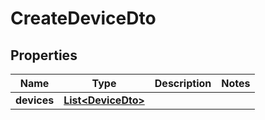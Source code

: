 
# CreateDeviceDto

## Properties
Name | Type | Description | Notes
------------ | ------------- | ------------- | -------------
**devices** | [**List&lt;DeviceDto&gt;**](DeviceDto.md) |  | 



